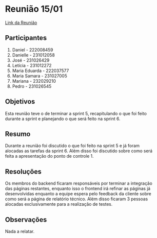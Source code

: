 # Reunião 15/01

[Link da Reunião](https://unbbr.sharepoint.com/sites/MDS20242/Documentos%20Compartilhados/Equipe%20Fehu/Recordings/Equipe%20Fehu%20-%20Reuni%C3%A3o%2015_01-20250115_140630-Grava%C3%A7%C3%A3o%20de%20Reuni%C3%A3o.mp4?web=1&referrer=Teams.TEAMS-ELECTRON&referrerScenario=MeetingChicletGetLink.view)

## Participantes

1. Daniel - 222008459
2. Danielle - 231012058
4. José - 231026429
5. Letícia - 231012272
6. Maria Eduarda - 222037577
7. Maria Samara - 231027005
8. Mariana - 232029210
9. Pedro - 231026545

## Objetivos

Esta reunião teve o de terminar a sprint 5, recapitulando o que foi feito durante a sprint e planejando o que será feito na sprint 6.

## Resumo

Durante a reunião foi discutido o que foi feito na sprint 5 e já foram alocadas as tarefas da sprint 6. Além disso foi discutido sobre como será feita a apresentação do ponto de controle 1.

## Resoluções

Os membros do backend ficaram responsáveis por terminar a integração das páginas restantes, enquanto isso o frontend irá refinar as páginas já desenvolvidas enquanto a equipe espera pelo feedback da cliente sobre como será a página de relatório técnico. Além disso ficaram 3 pessoas alocadas exclusivamente para a realização de testes.

## Observações

Nada a relatar.